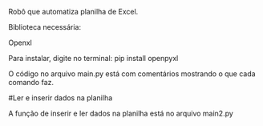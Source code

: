 Robô que automatiza planilha de Excel. 

Biblioteca necessária:

Openxl

Para instalar, digite no terminal: pip install openpyxl

O código no arquivo main.py está com comentários mostrando o que cada comando faz. 

#Ler e inserir dados na planilha

A função de inserir e ler dados na planilha está no arquivo main2.py 



